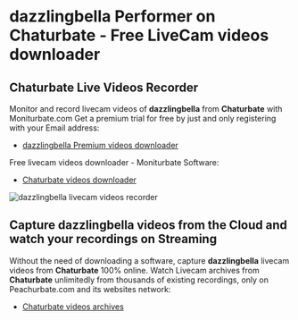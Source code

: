 # dazzlingbella Performer on Chaturbate - Free LiveCam videos downloader

## Chaturbate Live Videos Recorder

Monitor and record livecam videos of **dazzlingbella** from **Chaturbate** with Moniturbate.com
Get a premium trial for free by just and only registering with your Email address:
* [dazzlingbella Premium videos downloader](https://moniturbate.com/request-demo-licence-key.html)

Free livecam videos downloader - Moniturbate Software:
* [Chaturbate videos downloader](https://moniturbate.com/moniturbate-download-software.html)

![dazzlingbella livecam videos recorder](https://peachurnet.com/templates/moniturbate-software.png)


## Capture dazzlingbella videos from the Cloud and watch your recordings on Streaming

Without the need of downloading a software, capture **dazzlingbella** livecam videos from **Chaturbate** 100% online.
Watch Livecam archives from **Chaturbate** unlimitedly from thousands of existing recordings, only on Peachurbate.com and its websites network:
* [Chaturbate videos archives](https://peachurnet.com/)